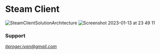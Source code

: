 # Steam Client

![SteamClientSolutionArchitecture](https://user-images.githubusercontent.com/64171964/212240096-b50e4192-a229-4aea-9fd9-958eaa8146be.png)
![Screenshot 2023-01-13 at 23 49 11](https://user-images.githubusercontent.com/64171964/212457997-e4d28ec5-b1da-4733-be6e-a1d683ac8627.png)

### Support
*itproger.ivan@gmail.com*